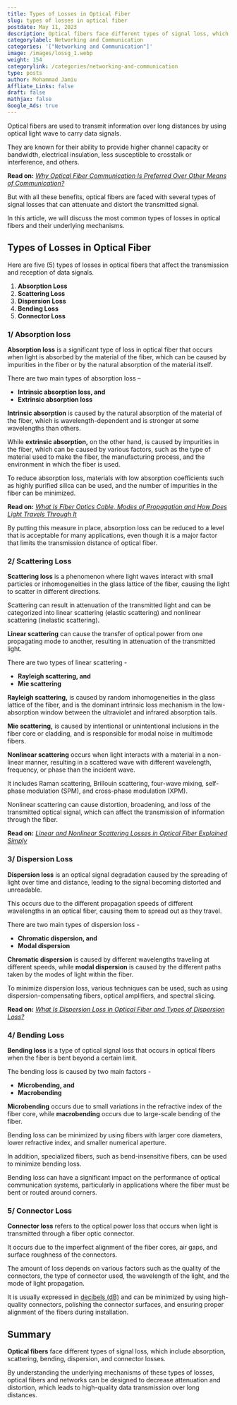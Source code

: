 ```yaml
---
title: Types of Losses in Optical Fiber
slug: types of losses in optical fiber
postdate: May 11, 2023
description: Optical fibers face different types of signal loss, which include absorption, scattering, bending, dispersion, and connector losses.
categorylabel: Networking and Communication
categories: '["Networking and Communication"]'
image: /images/lossg_1.webp
weight: 154
categorylink: /categories/networking-and-communication
type: posts
author: Mohammad Jamiu
Affliate_Links: false
draft: false
mathjax: false
Google_Ads: true
---
```

Optical fibers are used to transmit information over long distances by using optical light wave to carry data signals. 

They are known for their ability to provide higher channel capacity or bandwidth, electrical insulation, less susceptible to crosstalk or interference, and others.

**Read on:** *[Why Optical Fiber Communication Is Preferred Over Other Means of Communication?](/networking/why-optical-fiber-communication-is-prefered/)*

But with all these benefits, optical fibers are faced with several types of signal losses that can attenuate and distort the transmitted signal. 

In this article, we will discuss the most common types of losses in optical fibers and their underlying mechanisms.

## Types of Losses in Optical Fiber

Here are five (5) types of losses in optical fibers that affect the transmission and reception of data signals.

1. **Absorption Loss**
2. **Scattering Loss**
3. **Dispersion Loss**
4. **Bending Loss**
5. **Connector Loss**

### **1/ Absorption loss**

**Absorption loss** is a significant type of loss in optical fiber that occurs when light is absorbed by the material of the fiber, which can be caused by impurities in the fiber or by the natural absorption of the material itself. 

There are two main types of absorption loss – 

* **Intrinsic absorption loss, and** 
* **Extrinsic absorption loss**

**Intrinsic absorption** is caused by the natural absorption of the material of the fiber, which is wavelength-dependent and is stronger at some wavelengths than others. 

While **extrinsic absorption,** on the other hand, is caused by impurities in the fiber, which can be caused by various factors, such as the type of material used to make the fiber, the manufacturing process, and the environment in which the fiber is used.

To reduce absorption loss, materials with low absorption coefficients such as highly purified silica can be used, and the number of impurities in the fiber can be minimized. 

**Read on:** *[What Is Fiber Optics Cable, Modes of Propagation and How Does Light Travels Through It](/networking/what-is-fiber-optics-cable-and-how-does-light-travels-through-it/)*

By putting this measure in place, absorption loss can be reduced to a level that is acceptable for many applications, even though it is a major factor that limits the transmission distance of optical fiber.

### **2/ Scattering Loss**

**Scattering loss** is a phenomenon where light waves interact with small particles or inhomogeneities in the glass lattice of the fiber, causing the light to scatter in different directions. 

Scattering can result in attenuation of the transmitted light and can be categorized into linear scattering (elastic scattering) and nonlinear scattering (inelastic scattering).

**Linear scattering** can cause the transfer of optical power from one propagating mode to another, resulting in attenuation of the transmitted light. 

There are two types of linear scattering -

* **Rayleigh scattering, and** 
* **Mie scattering**

**Rayleigh scattering,** is caused by random inhomogeneities in the glass lattice of the fiber, and is the dominant intrinsic loss mechanism in the low-absorption window between the ultraviolet and infrared absorption tails. 

**Mie scattering,** is caused by intentional or unintentional inclusions in the fiber core or cladding, and is responsible for modal noise in multimode fibers.

**Nonlinear scattering** occurs when light interacts with a material in a non-linear manner, resulting in a scattered wave with different wavelength, frequency, or phase than the incident wave. 

It includes Raman scattering, Brillouin scattering, four-wave mixing, self-phase modulation (SPM), and cross-phase modulation (XPM). 

Nonlinear scattering can cause distortion, broadening, and loss of the transmitted optical signal, which can affect the transmission of information through the fiber.

**Read on:** *[Linear and Nonlinear Scattering Losses in Optical Fiber Explained Simply](/networking/linear-and-nonlinear-scattering-losses-in-optical-fiber/)*



### **3/ Dispersion Loss**

**Dispersion loss** is an optical signal degradation caused by the spreading of light over time and distance, leading to the signal becoming distorted and unreadable. 

This occurs due to the different propagation speeds of different wavelengths in an optical fiber, causing them to spread out as they travel. 

There are two main types of dispersion loss - 

* **Chromatic dispersion, and** 
* **Modal dispersion**

**Chromatic dispersion** is caused by different wavelengths traveling at different speeds, while **modal dispersion** is caused by the different paths taken by the modes of light within the fiber. 

To minimize dispersion loss, various techniques can be used, such as using dispersion-compensating fibers, optical amplifiers, and spectral slicing.

**Read on:** *[What Is Dispersion Loss in Optical Fiber and Types of Dispersion Loss?](/networking/what-is-dispersion-in-optical-fiber-and-the-types/)*



### **4/ Bending Loss**

**Bending loss** is a type of optical signal loss that occurs in optical fibers when the fiber is bent beyond a certain limit. 

The bending loss is caused by two main factors - 

* **Microbending, and**
* **Macrobending**

**Microbending** occurs due to small variations in the refractive index of the fiber core, while **macrobending** occurs due to large-scale bending of the fiber. 

Bending loss can be minimized by using fibers with larger core diameters, lower refractive index, and smaller numerical aperture. 

In addition, specialized fibers, such as bend-insensitive fibers, can be used to minimize bending loss. 

Bending loss can have a significant impact on the performance of optical communication systems, particularly in applications where the fiber must be bent or routed around corners.

### **5/ Connector Loss**

**Connector loss** refers to the optical power loss that occurs when light is transmitted through a fiber optic connector. 

It occurs due to the imperfect alignment of the fiber cores, air gaps, and surface roughness of the connectors. 

The amount of loss depends on various factors such as the quality of the connectors, the type of connector used, the wavelength of the light, and the mode of light propagation. 

It is usually expressed in [decibels (dB)](/electronics/decibel-explained-simply/) and can be minimized by using high-quality connectors, polishing the connector surfaces, and ensuring proper alignment of the fibers during installation.

## Summary

**Optical fibers** face different types of signal loss, which include absorption, scattering, bending, dispersion, and connector losses. 

By understanding the underlying mechanisms of these types of losses, optical fibers and networks can be designed to decrease attenuation and distortion, which leads to high-quality data transmission over long distances.